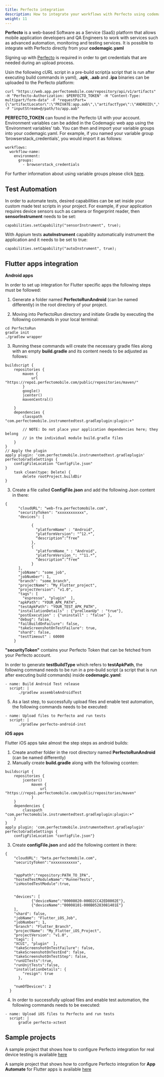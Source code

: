 ```yaml
---
title: Perfecto integration
description: How to integrate your workflows with Perfecto using codemagic.yaml
weight: 11
---
```


**Perfecto** is a web-based Software as a Service (SaaS) platform that allows mobile application developers and QA Engineers to work with services such as advanced automation, monitoring and testing services. It is possible to integrate with Perfecto directly from your **codemagic.yaml**

Signing up with [Perfecto](https://www.perfecto.io/) is required in order to get credentials that are needed during an upload process. 

Usin the following cURL script in a pre-build script(a script that is run after executing build commands in yaml), **.apk**, **.aab** and **.ipa** binaries can be uploaded to the Perfecto platform:

```
curl "https://web.app.perfectomobile.com/repository/api/v1/artifacts" -H "Perfecto-Authorization: $PERFECTO_TOKEN" -H "Content-Type: multipart/form-data" -F "requestPart={\"artifactLocator\":\"PRIVATE:app.aab\",\"artifactType\":\"ANDROID\",\"override\":true}" -F "inputStream=@/path/to/app.aab"
```

**PERFECTO_TOKEN** can found in the Perfecto UI with your account. Environment variables can be added in the Codemagic web app using the ‘Environment variables’ tab. You can then and import your variable groups into your codemagic.yaml. For example, if you named your variable group ‘browserstack_credentials’, you would import it as follows:

```
workflows:
  workflow-name:
    environment:
      groups:
        - browserstack_credentials
```

For further information about using variable groups please click [here](.../variables/environment-variable-groups/).


## Test Automation

In order to automate tests, desired capabilities can be set inside your custom made test scripts in your project. For example, if your application requires device sensors such as camera or fingerprint reader, then **sensorInstrument** needs to be set:

```
capabilities.setCapability("sensorInstrument", true);
```

With Appium tests **autoInstrument** capability automatically instrument the application and it needs to be set to true:

```
capabilities.setCapability("autoInstrument", true);
```

## Flutter apps integration

**Android apps**

In order to set up integration for Flutter specific apps the following steps must be followed:

1. Generate a folder named **PerfectoRunAndroid** (can be named differently) in the root directory of your project.

2. Moving into PerfectoRun directory and initiate Gradle by executing the following commands in your local terminal:
```
cd PerfectoRun 
gradle init 
./gradlew wrapper
```
3. Running these commands will create the necessary gradle files along with an empty **build.gradle** and its content needs to be adjusted as follows:

```
buildscript {
    repositories {
        maven {
            url "https://repo1.perfectomobile.com/public/repositories/maven/"      
        }
        google()
        jcenter()
        mavenCentral()
        
    }
    dependencies {
        classpath "com.perfectomobile.instrumentedtest.gradleplugin:plugin:+"
           
        // NOTE: Do not place your application dependencies here; they belong
        // in the individual module build.gradle files
    }
}
// Apply the plugin 
apply plugin: 'com.perfectomobile.instrumentedtest.gradleplugin'
perfectoGradleSettings {
    configFileLocation "ConfigFile.json"
}
    task clean(type: Delete) {
        delete rootProject.buildDir
}
```

3. Create a file called **ConfigFile.json** and add the following Json content in there:

```
{
      "cloudURL": "web-fra.perfectomobile.com",
      "securityToken": "xxxxxxxxxxxx",
      "devices": [
       
            {
              "platformName" : "Android",
              "platformVersion": "^12.*”,
              “description”:”free”
            },
            {
              "platformName_" : "Android",
              "platformVersion_": "^11.*”,
              “description”:”free”
            }
      ],
      "jobName": "some_job",
      "jobNumber": 1,
      "branch": "some_branch",
      "projectName": "My_Flutter_project",
      "projectVersion": "v1.0",
      "tags": [
        "espresso", "plugin"  ],
      "apkPath": "YOUR_APK_PATH",
      "testApkPath": "YOUR_TEST_APK_PATH",
      "installationDetails" : {"preCleanUp" : "true"},
      "postExecution" : {"uninstall" : "false" },
      "debug": false,
      "failBuildOnFailure": false,
      "takeScreenshotOnTestFailure": true,
      "shard": false,
      "testTimeout" : 60000
    }
```

**"securityToken"** contains your Perfecto Token that can be fetched from your Perfecto account.

In order to generate **testBuildType** which refers to **testApkPath**, the following command needs to be run in a pre-build script (a script that is run after executing build commands) inside **codemagic.yaml**:

```
- name: Build Android Test release
  script: |
      ./gradlew assembleAndroidTest
```
5. As a last step, to successfully upload files and enable test automation, the following commands needs to be executed:

```
- name: Upload files to Perfecto and run tests
  script: |
      ./gradlew perfecto-android-inst
```

**iOS apps**

Flutter iOS apps take almost the step steps as android builds:

1. Create another folder in the root directory named **PerfectoRunAndroid** (can be named differently)
2. Manually create **build.gradle** along with the following cconten:
```
buildscript {
    repositories {
        jcenter()
            maven {
                url "https://repo1.perfectomobile.com/public/repositories/maven"        
            }
    }
    dependencies {
        classpath "com.perfectomobile.instrumentedtest.gradleplugin:plugin:+"    
    }
}
apply plugin: 'com.perfectomobile.instrumentedtest.gradleplugin'
perfectoGradleSettings {
    configFileLocation "configFile.json"}
```
3. Create **configFile.json** and add the following content in there:
```
{
    "cloudURL": "beta.perfectomobile.com",
    "securityToken":"xxxxxxxxxxxx",
   
	
	"appPath":"repository:PATH_TO_IPA",
	"hostedTestModuleName":"RunnerTests",
	"isHostedTestModule":true,
	
	
	"devices": [
			{"deviceName":"00008020-000D2CC42ED8002E"},
			{"deviceName":"00008101-000B05283081401E"}
	],
	"shard": false,
	"jobName": "Flutter_iOS_Job",
  	"jobNumber": 1,
  	"branch": "Flutter_Branch",
  	"projectName": "My_Flutter_iOS_Project",
  	"projectVersion": "v1.0",
  	"tags": [
    "XCUI", "plugin"  ],
	"takeScreenshotOnTestFailure": false,
	"takeScreenshotOnTestEnd": false,
	"takeScreenshotOnTestStep": false,
	"runUITests":true,
	"runUnitTests":false,
	"installationDetails": {
		"resign": true
	  },
	  
  	"numOfDevices": 2
  }
```
4. In order to successfully upload files and enable test automation, the following commands needs to be executed:

```
- name: Upload iOS files to Perfecto and run tests
  script: |
      gradle perfecto-xctest
```

## Sample projects

A sample project that shows how to configure Perfecto integration for real device testing is available [here](https://github.com/codemagic-ci-cd/codemagic-sample-projects/tree/main/integrations/perfecto_sample_project)

A sample project that shows how to configure Perfecto integration for **App Automate** for Flutter apps is available [here]()
